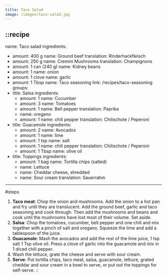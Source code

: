 ```yaml
---
title: Taco Salad
image: /images/taco-salad.jpg
---
```



::recipe
---
name: Taco salad
ingredients:
  - amount: 400 g
    name: Ground beef
    translation: Rinderhackfleisch
  - amount: 250 g
    name: Cremini Mushrooms
    translation: Champignons
  - amount: 1 can (240 g)
    name: Kidney beans
  - amount: 1
    name: onion
  - amount: 1 clove
    name: garlic
  - amount: 1 Tbsp
    name: Taco seasoning
    link: /recipes/taco-seasoning 
groups:
  - title: Salsa
    ingredients:
      - amount: 1
        name: Cucumber
      - amount: 3
        name: Tomatoes
      - amount: 1
        name: Bell pepper
        translation: Paprika
      - name: oregano
      - amount: 1
        name: chili pepper
        translation: Chilischote / Peperoni
  - title: Guacamole
    ingredients:
      - amount: 2
        name: Avocados
      - amount: 1
        name: lime
      - amount: 1 tsp
        name: salt
      - amount: 1
        name: chili pepper
        translation: Chilischote / Peperoni
      - amount: 1 Tbsp
        name: olive oil
  - title: Toppings
    ingredients:
      - amount: 1 bag
        name: Tortilla chips (salted)
      - name: Lettuce
      - name: Cheddar cheese, shredded
      - name: Sour cream
        translation: Sauerrahm
---


#steps
1. **Taco meat**: Chop the onion and mushrooms. Add the onion to a hot pan and fry until they are translucent. Add the ground beef, garlic and taco seasoning and cook through. Then add the mushrooms and beans and cook until the mushrooms have lost most of their volume. Set aside.
2. **Salsa**: Chop the tomatoes, cucumber, bell pepper and one chili and mix together with a pinch of salt and oregano. Squeeze the lime and add a tablespoon of the juice.
3. **Guacamole**: Mash the avocados and add the rest of the lime juice, 1 tsp salt 1 Tsp olive oil. Press a clove of garlic into the guacamole and mix in 1 diced chili pepper.
4. Wash the lettuce, grate the cheese and serve with sour cream.
4. **Serve**: Put tortilla chips, taco meat, salsa, guacamole, lettuce, grated cheddar and sour cream in a bowl to serve, or put out the toppings for self-serve.
::
